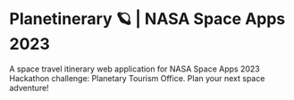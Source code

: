# Planetinerary 🪐 | NASA Space Apps 2023 
A space travel itinerary web application for NASA Space Apps 2023 Hackathon challenge: Planetary Tourism Office. Plan your next space adventure!
